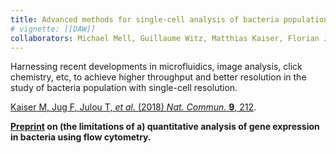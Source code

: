 ```yaml
---
title: Advanced methods for single-cell analysis of bacteria populations
# vignette: [[DAW]]
collaborators: Michael Mell, Guillaume Witz, Matthias Kaiser, Florian Jug, Erik van Nimwegen
---
```


Harnessing recent developments in microfluidics, image analysis, click chemistry, etc, to achieve higher throughput and better resolution in the study of bacteria population with single-cell resolution.

[<span class="co-first">Kaiser M</span>, <span class="co-first">Jug F</span>, <span class="co-first">Julou T</span>, *et al.* (2018) *Nat. Commun.* **9**, 212](https://doi.org/10.1038/s41467-017-02505-0).

**[Preprint](https://doi.org/10.1101/793976) on (the limitations of a) quantitative analysis of gene expression in bacteria using flow cytometry.**